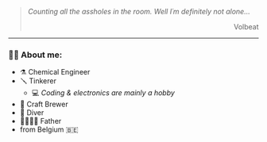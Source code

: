 > _Counting all the assholes in the room.
> Well I´m definitely not alone..._
> <p align="right">Volbeat</p>

---
### :man_technologist: About me:

 - :alembic: Chemical Engineer
 - :screwdriver: Tinkerer
   - :computer: _Coding & electronics are mainly a hobby_
 - :beer: Craft Brewer 
 - :octopus: Diver
 - :family_man_woman_girl_boy: Father
 - from Belgium :belgium: 
